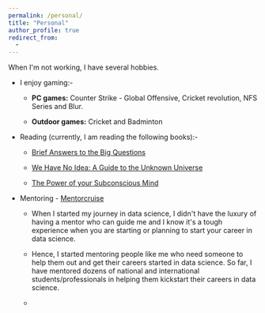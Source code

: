 ```yaml
---
permalink: /personal/
title: "Personal"
author_profile: true
redirect_from: 
  - 
---
```


When I'm not working, I have several hobbies.

- I enjoy gaming:-
  
  - **PC games:** Counter Strike - Global Offensive, Cricket revolution, NFS Series and Blur.
  
  - **Outdoor games:** Cricket and Badminton

- Reading (currently, I am reading the following books):-
  
  - [Brief Answers to the Big Questions](https://www.amazon.in/dp/B07D2ZKPL2/ref=dp-kindle-redirect?_encoding=UTF8&btkr=1)
  
  - [We Have No Idea: A Guide to the Unknown Universe](https://www.amazon.in/We-Have-No-Idea-Universe/dp/0735211515)
  
  - [The Power of your Subconscious Mind](https://www.flipkart.com/power-your-subconscious-mind/p/itmfc599jmcfhhwm?pid=9788192910963&lid=LSTBOK9788192910963KRTISC&marketplace=FLIPKART&cmpid=content_book_8965229628_gmc_pla&tgi=sem,1,G,11214002,u,,,395332127672,,,,c,,,,,,,&ef_id=Cj0KCQiAxfzvBRCZARIsAGA7YMwVxF21TUZNvFdWhvNisnSnS9RMadxBFAVRmzulEwDJizH1DEkaw1IaAq00EALw_wcB:G:s&s_kwcid=AL!739!3!395332127672!!!u!295092701166!&gclid=Cj0KCQiAxfzvBRCZARIsAGA7YMwVxF21TUZNvFdWhvNisnSnS9RMadxBFAVRmzulEwDJizH1DEkaw1IaAq00EALw_wcB)

- Mentoring - [Mentorcruise](https://mentorcruise.com/mentor/ShakshamKapoor/%5D)
  
  - When I started my journey in data science, I didn't have the luxury of having a mentor who can guide me and I know it's a tough experience when you are starting or planning to start your career in data science.
  
  - Hence, I started mentoring people like me who need someone to help them out and get their careers started in data science. So far, I have mentored dozens of national and international students/professionals in helping them kickstart their careers in data science.
  
  - 
